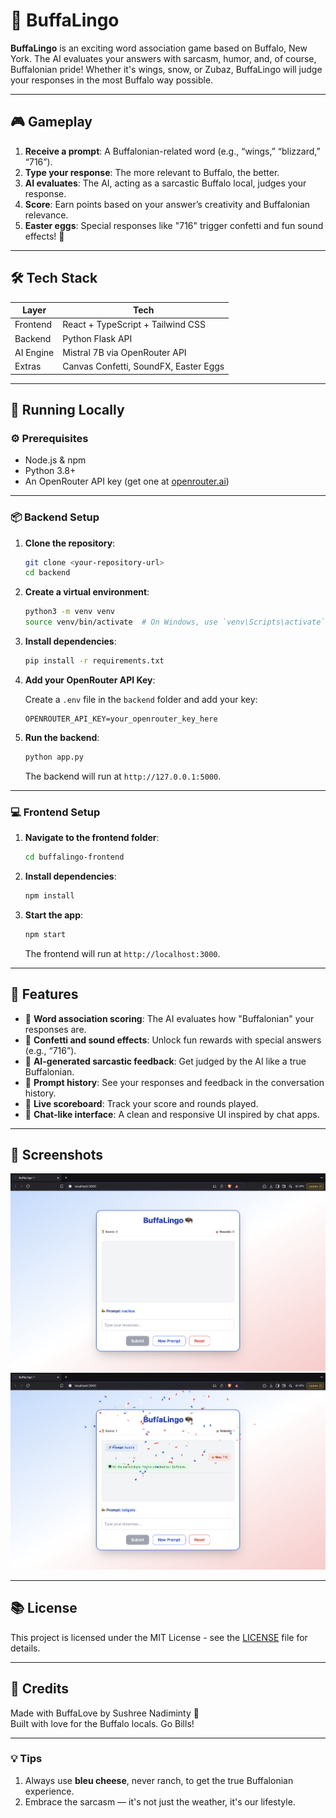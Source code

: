 
# 🦬 BuffaLingo

**BuffaLingo** is an exciting word association game based on Buffalo, New York. The AI evaluates your answers with sarcasm, humor, and, of course, Buffalonian pride! Whether it's wings, snow, or Zubaz, BuffaLingo will judge your responses in the most Buffalo way possible.

---

## 🎮 Gameplay

1. **Receive a prompt**: A Buffalonian-related word (e.g., “wings,” “blizzard,” “716”).
2. **Type your response**: The more relevant to Buffalo, the better.
3. **AI evaluates**: The AI, acting as a sarcastic Buffalo local, judges your response.  
4. **Score**: Earn points based on your answer’s creativity and Buffalonian relevance.
5. **Easter eggs**: Special responses like "716" trigger confetti and fun sound effects! 🎉

---

## 🛠️ Tech Stack

| Layer       | Tech                       |
|-------------|----------------------------|
| Frontend    | React + TypeScript + Tailwind CSS |
| Backend     | Python Flask API           |
| AI Engine   | Mistral 7B via OpenRouter API |
| Extras      | Canvas Confetti, SoundFX, Easter Eggs |

---

## 🚀 Running Locally

### ⚙️ Prerequisites

- Node.js & npm
- Python 3.8+
- An OpenRouter API key (get one at [openrouter.ai](https://openrouter.ai))

---

### 📦 Backend Setup

1. **Clone the repository**:
   
   ```bash
   git clone <your-repository-url>
   cd backend
   ```

2. **Create a virtual environment**:

   ```bash
   python3 -m venv venv
   source venv/bin/activate  # On Windows, use `venv\Scripts\activate`
   ```

3. **Install dependencies**:

   ```bash
   pip install -r requirements.txt
   ```

4. **Add your OpenRouter API Key**:

   Create a `.env` file in the `backend` folder and add your key:

   ```
   OPENROUTER_API_KEY=your_openrouter_key_here
   ```

5. **Run the backend**:

   ```bash
   python app.py
   ```

   The backend will run at `http://127.0.0.1:5000`.

---

### 💻 Frontend Setup

1. **Navigate to the frontend folder**:

   ```bash
   cd buffalingo-frontend
   ```

2. **Install dependencies**:

   ```bash
   npm install
   ```

3. **Start the app**:

   ```bash
   npm start
   ```

   The frontend will run at `http://localhost:3000`.

---

## 🌟 Features

- 🎯 **Word association scoring**: The AI evaluates how "Buffalonian" your responses are.
- 🎉 **Confetti and sound effects**: Unlock fun rewards with special answers (e.g., “716”).
- 🧠 **AI-generated sarcastic feedback**: Get judged by the AI like a true Buffalonian.
- 🧩 **Prompt history**: See your responses and feedback in the conversation history.
- 🏅 **Live scoreboard**: Track your score and rounds played.
- 💅 **Chat-like interface**: A clean and responsive UI inspired by chat apps.

---


## 📸 Screenshots

![Gameplay](./screenshots/screenshot1.png)
![Confetti](./screenshots/screenshot2.png)

---

## 📚 License

This project is licensed under the MIT License - see the [LICENSE](./LICENSE) file for details.

---

## 🙌 Credits

Made with BuffaLove by Sushree Nadiminty 🦬  
Built with love for the Buffalo locals. Go Bills!

---

### 💡 Tips

1. Always use **bleu cheese**, never ranch, to get the true Buffalonian experience.
2. Embrace the sarcasm — it's not just the weather, it's our lifestyle.
